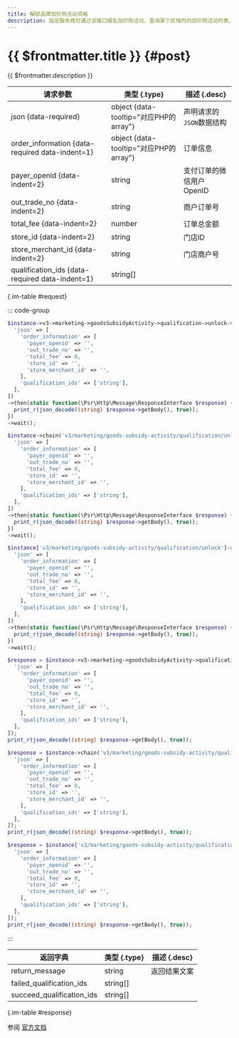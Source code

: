 ```yaml
---
title: 解锁品牌加价购活动资格
description: 指定服务商可通过该接口报名加价购活动、查询某个区域内的加价购活动列表、锁定加价活动购资格以及解锁加价购活动资格。
---
```


# {{ $frontmatter.title }} {#post}

{{ $frontmatter.description }}

| 请求参数 | 类型 {.type} | 描述 {.desc}
| --- | --- | ---
| json {data-required} | object {data-tooltip="对应PHP的array"} | 声明请求的`JSON`数据结构
| order_information {data-required data-indent=1} | object {data-tooltip="对应PHP的array"} | 订单信息
| payer_openid {data-indent=2} | string | 支付订单的微信用户OpenID
| out_trade_no {data-indent=2} | string | 商户订单号
| total_fee {data-indent=2} | number | 订单总金额
| store_id {data-indent=2} | string | 门店ID
| store_merchant_id {data-indent=2} | string | 门店商户号
| qualification_ids {data-required data-indent=1} | string[] | 

{.im-table #request}

::: code-group

```php [异步纯链式]
$instance->v3->marketing->goodsSubsidyActivity->qualification->unlock->postAsync([
  'json' => [
    'order_information' => [
      'payer_openid' => '',
      'out_trade_no' => '',
      'total_fee' => 0,
      'store_id' => '',
      'store_merchant_id' => '',
    ],
    'qualification_ids' => ['string'],
  ],
])
->then(static function(\Psr\Http\Message\ResponseInterface $response) {
  print_r(json_decode((string) $response->getBody(), true));
})
->wait();
```

```php [异步声明式]
$instance->chain('v3/marketing/goods-subsidy-activity/qualification/unlock')->postAsync([
  'json' => [
    'order_information' => [
      'payer_openid' => '',
      'out_trade_no' => '',
      'total_fee' => 0,
      'store_id' => '',
      'store_merchant_id' => '',
    ],
    'qualification_ids' => ['string'],
  ],
])
->then(static function(\Psr\Http\Message\ResponseInterface $response) {
  print_r(json_decode((string) $response->getBody(), true));
})
->wait();
```

```php [异步属性式]
$instance['v3/marketing/goods-subsidy-activity/qualification/unlock']->postAsync([
  'json' => [
    'order_information' => [
      'payer_openid' => '',
      'out_trade_no' => '',
      'total_fee' => 0,
      'store_id' => '',
      'store_merchant_id' => '',
    ],
    'qualification_ids' => ['string'],
  ],
])
->then(static function(\Psr\Http\Message\ResponseInterface $response) {
  print_r(json_decode((string) $response->getBody(), true));
})
->wait();
```

```php [同步纯链式]
$response = $instance->v3->marketing->goodsSubsidyActivity->qualification->unlock->post([
  'json' => [
    'order_information' => [
      'payer_openid' => '',
      'out_trade_no' => '',
      'total_fee' => 0,
      'store_id' => '',
      'store_merchant_id' => '',
    ],
    'qualification_ids' => ['string'],
  ],
]);
print_r(json_decode((string) $response->getBody(), true));
```

```php [同步声明式]
$response = $instance->chain('v3/marketing/goods-subsidy-activity/qualification/unlock')->post([
  'json' => [
    'order_information' => [
      'payer_openid' => '',
      'out_trade_no' => '',
      'total_fee' => 0,
      'store_id' => '',
      'store_merchant_id' => '',
    ],
    'qualification_ids' => ['string'],
  ],
]);
print_r(json_decode((string) $response->getBody(), true));
```

```php [同步属性式]
$response = $instance['v3/marketing/goods-subsidy-activity/qualification/unlock']->post([
  'json' => [
    'order_information' => [
      'payer_openid' => '',
      'out_trade_no' => '',
      'total_fee' => 0,
      'store_id' => '',
      'store_merchant_id' => '',
    ],
    'qualification_ids' => ['string'],
  ],
]);
print_r(json_decode((string) $response->getBody(), true));
```

:::

| 返回字典 | 类型 {.type} | 描述 {.desc}
| --- | --- | ---
| return_message | string | 返回结果文案
| failed_qualification_ids | string[] | 
| succeed_qualification_ids | string[] | 

{.im-table #response}

参阅 [官方文档](https://pay.weixin.qq.com/docs/merchant/products/retail-store/introduction.html)
